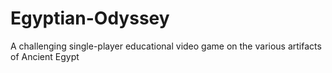 # Egyptian-Odyssey
A challenging single-player educational video game on the various artifacts of Ancient Egypt
